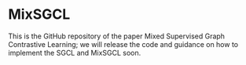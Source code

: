 # MixSGCL

This is the GitHub repository of the paper Mixed Supervised Graph Contrastive Learning; we will release the code and guidance on how to implement the SGCL and MixSGCL soon.
